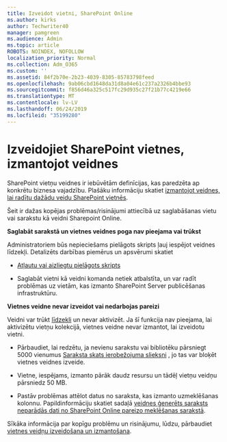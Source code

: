 ```yaml
---
title: Izveidot vietni, SharePoint Online
ms.author: kirks
author: Techwriter40
manager: pamgreen
ms.audience: Admin
ms.topic: article
ROBOTS: NOINDEX, NOFOLLOW
localization_priority: Normal
ms.collection: Adm_O365
ms.custom: ''
ms.assetid: 84f2b70e-2b23-4039-8305-85783798feed
ms.openlocfilehash: 9ab06cbd1648da31d8a04e61c237a2326b4bbe93
ms.sourcegitcommit: f856d46a325c517fc29d935c27f21b77c4219e66
ms.translationtype: MT
ms.contentlocale: lv-LV
ms.lasthandoff: 06/24/2019
ms.locfileid: "35199280"
---
```

# <a name="create-sharepoint-sites-using-templates"></a>Izveidojiet SharePoint vietnes, izmantojot veidnes

SharePoint vietņu veidnes ir iebūvētām definīcijas, kas paredzēta ap konkrētu biznesa vajadzību. Plašāku informāciju skatiet [izmantojot veidnes, lai radītu dažādu veidu SharePoint vietnēs](https://support.office.com/article/using-templates-to-create-different-kinds-of-sharepoint-sites-449eccec-ff99-4cf3-b62e-dcfee37e8da4).

Šeit ir dažas kopējas problēmas/risinājumi attiecībā uz saglabāšanas vietu vai sarakstu kā veidni Sharepoint Online. 

**Saglabāt sarakstā un vietnes veidnes poga nav pieejama vai trūkst**

Administratoriem būs nepieciešams pielāgots skripts ļauj iespējot veidnes līdzekļi. Detalizēts darbības piemērus un apsvērumi skatiet 

- [Atļautu vai aizliegtu pielāgots skripts](https://docs.microsoft.com/sharepoint/allow-or-prevent-custom-script)

- Saglabāt vietni kā veidni komanda netiek atbalstīta, un var radīt problēmas uz vietām, kas izmanto SharePoint Server publicēšanas infrastruktūru.

**Vietnes veidne nevar izveidot vai nedarbojas pareizi**

Veidni var trūkt [līdzekli](https://social.technet.microsoft.com/wiki/contents/articles/14423.sharepoint-2013-existing-features-guid.aspx) un nevar aktivizēt. Ja šī funkcija nav pieejama, lai aktivizētu vietņu kolekcijā, vietnes veidne nevar izmantot, lai izveidotu vietni.

- Pārbaudiet, lai redzētu, ja nevienu sarakstu vai bibliotēku pārsniegt 5000 vienumus [Saraksta skats ierobežojuma slieksni](https://support.office.com/article/Manage-large-lists-and-libraries-in-SharePoint-B8588DAE-9387-48C2-9248-C24122F07C59) , jo tas var bloķēt vietnes veidnes izveide.

- Vietne, iespējams, izmanto pārāk daudz resursu un tādēļ vietņu veidņu pārsniedz 50 MB.


- Pastāv problēmas attēlot datus no saraksta, kas izmanto uzmeklēšanas kolonnu. Papildinformāciju skatiet sadaļā [veidnes ģenerēts saraksts neparādās dati no SharePoint Online pareizo meklēšanas sarakstā](https://support.office.com/article/template-generated-list-doesn-t-display-correct-data-for-a-column-in-sharepoint-online-20430b62-e40c-4f6f-8889-aa24e80d605a).

Sīkāka informācija par kopīgu problēmu un risinājumu, lūdzu, pārbaudiet [vietnes veidņu izveidošana un izmantošana](https://support.office.com/article/Create-and-use-site-templates-60371B0F-00E0-4C49-A844-34759EBDD989).



